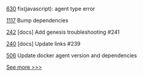 
[630](https://github.com/hyperledger/aries-agent-test-harness/pull/630) fix(javascript): agent type error

[1117](https://github.com/hyperledger/solang/pull/1117) Bump dependencies

[242](https://github.com/hyperledger/iroha-2-docs/pull/242) [docs] Add genesis troubleshooting #241

[240](https://github.com/hyperledger/iroha-2-docs/pull/240) [docs] Update links #239

[506](https://github.com/hyperledger/cello/pull/506) Update docker agent version and dependencies


[See more >>>](https://start-here.hyperledger.org/pull-requests)
